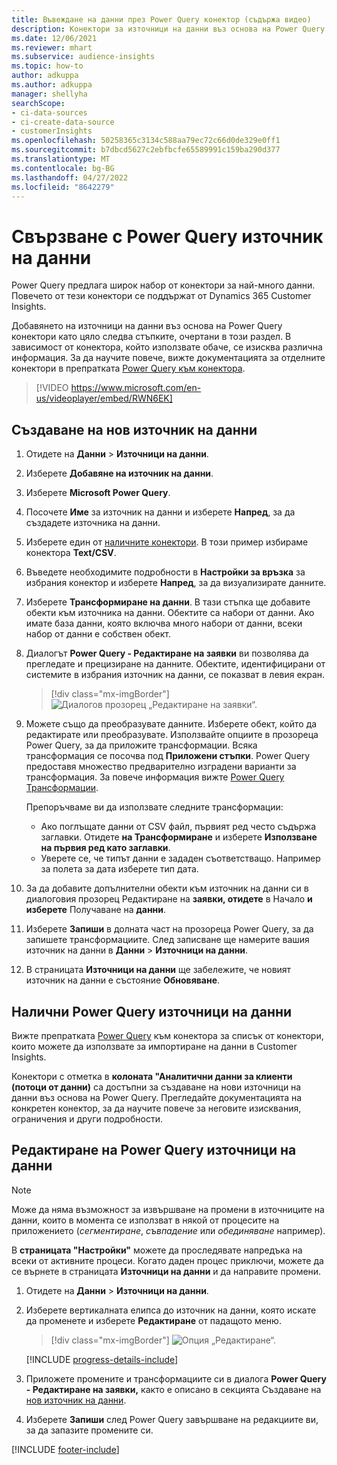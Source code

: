 ```yaml
---
title: Въвеждане на данни през Power Query конектор (съдържа видео)
description: Конектори за източници на данни въз основа на Power Query.
ms.date: 12/06/2021
ms.reviewer: mhart
ms.subservice: audience-insights
ms.topic: how-to
author: adkuppa
ms.author: adkuppa
manager: shellyha
searchScope:
- ci-data-sources
- ci-create-data-source
- customerInsights
ms.openlocfilehash: 50258365c3134c588aa79ec72c66d0de329e0ff1
ms.sourcegitcommit: b7dbcd5627c2ebfbcfe65589991c159ba290d377
ms.translationtype: MT
ms.contentlocale: bg-BG
ms.lasthandoff: 04/27/2022
ms.locfileid: "8642279"
---
```

# <a name="connect-to-a-power-query-data-source"></a>Свързване с Power Query източник на данни

Power Query предлага широк набор от конектори за най-много данни. Повечето от тези конектори се поддържат от Dynamics 365 Customer Insights. 

Добавянето на източници на данни въз основа на Power Query конектори като цяло следва стъпките, очертани в този раздел. В зависимост от конектора, който използвате обаче, се изисква различна информация. За да научите повече, вижте документацията за отделните конектори в препратката [Power Query към конектора](/power-query/connectors/).

> [!VIDEO https://www.microsoft.com/en-us/videoplayer/embed/RWN6EK]

## <a name="create-a-new-data-source"></a>Създаване на нов източник на данни

1. Отидете на **Данни** > **Източници на данни**.

1. Изберете **Добавяне на източник на данни**.

1. Изберете **Microsoft Power Query**.

1. Посочете **Име** за източник на данни и изберете **Напред**, за да създадете източника на данни.

1. Изберете един от [наличните конектори](#available-power-query-data-sources). В този пример избираме конектора **Text/CSV**.

1. Въведете необходимите подробности в **Настройки за връзка** за избрания конектор и изберете **Напред**, за да визуализирате данните.

1. Изберете **Трансформиране на данни**. В тази стъпка ще добавите обекти към източника на данни. Обектите са набори от данни. Ако имате база данни, която включва много набори от данни, всеки набор от данни е собствен обект.

1. Диалогът **Power Query - Редактиране на заявки** ви позволява да прегледате и прецизиране на данните. Обектите, идентифицирани от системите в избрания източник на данни, се показват в левия екран.

   > [!div class="mx-imgBorder"]
   > ![Диалогов прозорец „Редактиране на заявки“.](media/data-manager-configure-edit-queries.png "Диалогов прозорец „Редактиране на заявки“")

1. Можете също да преобразувате данните. Изберете обект, който да редактирате или преобразувате. Използвайте опциите в прозореца Power Query, за да приложите трансформации. Всяка трансформация се посочва под **Приложени стъпки**. Power Query предоставя множество предварително изградени варианти за трансформация. За повече информация вижте [Power Query Трансформации](/power-query/power-query-what-is-power-query#transformations).

   Препоръчваме ви да използвате следните трансформации:

   - Ако поглъщате данни от CSV файл, първият ред често съдържа заглавки. Отидете **на Трансформиране** и изберете **Използване на първия ред като заглавки**.
   - Уверете се, че типът данни е зададен съответстващо. Например за полета за дата изберете тип дата.

1. За да добавите допълнителни обекти към източник на данни си в диалоговия прозорец Редактиране на **заявки, отидете** в Начало **и изберете** Получаване на **данни**.

1. Изберете **Запиши** в долната част на прозореца Power Query, за да запишете трансформациите. След записване ще намерите вашия източник на данни в **Данни** > **Източници на данни**.

1. В страницата **Източници на данни** ще забележите, че новият източник на данни е състояние **Обновяване**.

## <a name="available-power-query-data-sources"></a>Налични Power Query източници на данни

Вижте препратката [Power Query](/power-query/connectors/) към конектора за списък от конектори, които можете да използвате за импортиране на данни в Customer Insights. 

Конектори с отметка в **колоната "Аналитични данни за клиенти (потоци от данни)** са достъпни за създаване на нови източници на данни въз основа на Power Query. Прегледайте документацията на конкретен конектор, за да научите повече за неговите изисквания, ограничения и други подробности.

## <a name="edit-power-query-data-sources"></a>Редактиране на Power Query източници на данни

> [!NOTE]
> Може да няма възможност за извършване на промени в източниците на данни, които в момента се използват в някой от процесите на приложението (*сегментиране*, *съвпадение* или *обединяване* например). 
>
> В **страницата "Настройки"** можете да проследявате напредъка на всеки от активните процеси. Когато даден процес приключи, можете да се върнете в страницата **Източници на данни** и да направите промени.

1. Отидете на **Данни** > **Източници на данни**.

2. Изберете вертикалната елипса до източник на данни, която искате да променете и изберете **Редактиране** от падащото меню.

   > [!div class="mx-imgBorder"]
   > ![Опция „Редактиране“.](media/edit-option-data-sources.png "Опция „Редактиране“")

   [!INCLUDE [progress-details-include](includes/progress-details-pane.md)]
   
3. Приложете промените и трансформациите си в диалога **Power Query - Редактиране на заявки,** както е описано в секцията Създаване на [нов източник на данни](#create-a-new-data-source).

4. Изберете **Запиши** след Power Query завършване на редакциите ви, за да запазите промените си.


[!INCLUDE [footer-include](includes/footer-banner.md)]
